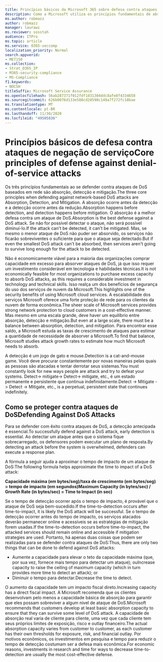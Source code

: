 ```yaml
---
title: Princípios básicos da Microsoft 365 sobre defesa contra ataques de negação de serviço
description: Como a Microsoft utiliza os princípios fundamentais de absorção, detecção e atenuação em sua defesa contra ataques de negação de serviço (DoS).
ms.author: robmazz
author: robmazz
manager: laurawi
ms.reviewer: sosstah
audience: ITPro
ms.topic: article
ms.service: O365-seccomp
localization_priority: Normal
search.appverid:
- MET150
ms.collection:
- Strat_O365_IP
- M365-security-compliance
- MS-Compliance
f1.keywords:
- NOCSH
titleSuffix: Microsoft Service Assurance
ms.openlocfilehash: 56ab287371f012fdf1d31304ddc8afe8f4334658
ms.sourcegitcommit: 626b0076d133e588cd28598c149a7f272fc18bae
ms.translationtype: MT
ms.contentlocale: pt-BR
ms.lasthandoff: 11/30/2020
ms.locfileid: "49505836"
---
```

# <a name="core-principles-of-defense-against-denial-of-service-attacks"></a><span data-ttu-id="c0f38-103">Princípios básicos de defesa contra ataques de negação de serviço</span><span class="sxs-lookup"><span data-stu-id="c0f38-103">Core principles of defense against denial-of-service attacks</span></span>

<span data-ttu-id="c0f38-104">Os três princípios fundamentais ao se defender contra ataques de DoS baseados em rede são absorção, detecção e mitigação.</span><span class="sxs-lookup"><span data-stu-id="c0f38-104">The three core principles when defending against network-based DoS attacks are Absorption, Detection, and Mitigation.</span></span> <span data-ttu-id="c0f38-105">A absorção ocorre antes da detecção e a detecção ocorre antes da redução.</span><span class="sxs-lookup"><span data-stu-id="c0f38-105">Absorption happens before detection, and detection happens before mitigation.</span></span> <span data-ttu-id="c0f38-106">O absorção é a melhor defesa contra um ataque de DoS.</span><span class="sxs-lookup"><span data-stu-id="c0f38-106">Absorption is the best defense against a DoS attack.</span></span> <span data-ttu-id="c0f38-107">Se não for possível detectar o ataque, não será possível diminuí-lo.</span><span class="sxs-lookup"><span data-stu-id="c0f38-107">If the attack can't be detected, it can't be mitigated.</span></span> <span data-ttu-id="c0f38-108">Mas, se mesmo o menor ataque de DoS não puder ser absorvido, os serviços não ficarão sobreviventes o suficiente para que o ataque seja detectado.</span><span class="sxs-lookup"><span data-stu-id="c0f38-108">But if even the smallest DoS attack can't be absorbed, then services aren't going to survive long enough for the attack to be detected.</span></span>

<span data-ttu-id="c0f38-109">Não é economicamente viável para a maioria das organizações comprar capacidade em excesso para absorver ataques de DoS, já que isso requer um investimento considerável em tecnologia e habilidades técnicas.</span><span class="sxs-lookup"><span data-stu-id="c0f38-109">It is not economically feasible for most organizations to purchase excess capacity to absorb DoS attacks, as this requires a considerable investment in technology and technical skills.</span></span> <span data-ttu-id="c0f38-110">Isso realça um dos benefícios de segurança do uso dos serviços de nuvem da Microsoft.</span><span class="sxs-lookup"><span data-stu-id="c0f38-110">This highlights one of the security benefits of using Microsoft cloud services.</span></span> <span data-ttu-id="c0f38-111">A escalabilidade dos serviços Microsoft oferece uma forte proteção de rede para os clientes da nuvem de forma econômica.</span><span class="sxs-lookup"><span data-stu-id="c0f38-111">The sheer scale of Microsoft services provides strong network protection to cloud customers in a cost-effective manner.</span></span> <span data-ttu-id="c0f38-112">Mas mesmo em uma escala grande, deve haver um equilíbrio entre absorção, detecção e mitigação.</span><span class="sxs-lookup"><span data-stu-id="c0f38-112">But even at a large scale, there must be a balance between absorption, detection, and mitigation.</span></span> <span data-ttu-id="c0f38-113">Para encontrar esse saldo, a Microsoft estuda as taxas de crescimento de ataques para estimar a quantidade de necessidade de absorver a Microsoft.</span><span class="sxs-lookup"><span data-stu-id="c0f38-113">To find that balance, Microsoft studies attack growth rates to estimate how much Microsoft needs to absorb.</span></span>

<span data-ttu-id="c0f38-114">A detecção é um jogo de gato e mouse.</span><span class="sxs-lookup"><span data-stu-id="c0f38-114">Detection is a cat-and-mouse game.</span></span> <span data-ttu-id="c0f38-115">Você deve procurar constantemente por novas maneiras pelas quais as pessoas são atacadas e tentar derrotar seus sistemas.</span><span class="sxs-lookup"><span data-stu-id="c0f38-115">You must constantly look for new ways people are attack and try to defeat your systems.</span></span> <span data-ttu-id="c0f38-116">Detect-> mitigate-> Detect-> mitigate, etc., é um estado permanente e persistente que continua indefinidamente.</span><span class="sxs-lookup"><span data-stu-id="c0f38-116">Detect -> Mitigate -> Detect -> Mitigate, etc., is a perpetual, persistent state that continues indefinitely.</span></span>

## <a name="defending-against-dos-attacks"></a><span data-ttu-id="c0f38-117">Como se proteger contra ataques de DoS</span><span class="sxs-lookup"><span data-stu-id="c0f38-117">Defending Against DoS Attacks</span></span>

<span data-ttu-id="c0f38-118">Para se defender com êxito contra ataques de DoS, a detecção antecipada é essencial.</span><span class="sxs-lookup"><span data-stu-id="c0f38-118">To successfully defend against a DoS attack, early detection is essential.</span></span> <span data-ttu-id="c0f38-119">Ao detectar um ataque antes que o sistema fique sobrecarregado, os defensores podem executar um plano de resposta.</span><span class="sxs-lookup"><span data-stu-id="c0f38-119">By detecting an attack before the system is overwhelmed, defenders can execute a response plan.</span></span>

<span data-ttu-id="c0f38-120">A fórmula a seguir ajuda a aproximar o tempo de impacto de um ataque de DoS:</span><span class="sxs-lookup"><span data-stu-id="c0f38-120">The following formula helps approximate the time to impact of a DoS attack:</span></span>

   <span data-ttu-id="c0f38-121">**Capacidade máxima (em bytes/seg)/taxa de crescimento (em bytes/seg) = tempo de impacto (em segundos)**</span><span class="sxs-lookup"><span data-stu-id="c0f38-121">**Maximum Capacity (in bytes/sec) / Growth Rate (in bytes/sec) = Time to Impact (in sec)**</span></span>

<span data-ttu-id="c0f38-122">Se o tempo de detecção ocorrer após o tempo de impacto, é provável que o ataque de DoS seja bem-sucedido.</span><span class="sxs-lookup"><span data-stu-id="c0f38-122">If the time-to-detection occurs after time-to-impact, it is likely the DoS attack will be successful.</span></span> <span data-ttu-id="c0f38-123">Se o tempo de detecção ocorrer antes do tempo de impacto, os serviços atacados deverão permanecer online e acessíveis se as estratégias de mitigação forem usadas.</span><span class="sxs-lookup"><span data-stu-id="c0f38-123">If the time-to-detection occurs before time-to-impact, the attacked services should remain online and accessible if mitigation strategies are used.</span></span> <span data-ttu-id="c0f38-124">Portanto, há apenas duas coisas que podem ser realizadas para se defender contra ataques de DoS:</span><span class="sxs-lookup"><span data-stu-id="c0f38-124">Thus, there are only two things that can be done to defend against DoS attacks:</span></span>

- <span data-ttu-id="c0f38-125">Aumente a capacidade para elevar o teto da capacidade máxima (que, por sua vez, fornece mais tempo para detectar um ataque); ou</span><span class="sxs-lookup"><span data-stu-id="c0f38-125">Increase capacity to raise the ceiling of maximum capacity (which in turn provides more time to detect an attack); or</span></span>
- <span data-ttu-id="c0f38-126">Diminuir o tempo para detectar.</span><span class="sxs-lookup"><span data-stu-id="c0f38-126">Decrease the time to detect.</span></span>

<span data-ttu-id="c0f38-127">O aumento da capacidade tem um impacto fiscal direto.</span><span class="sxs-lookup"><span data-stu-id="c0f38-127">Increasing capacity has a direct fiscal impact.</span></span> <span data-ttu-id="c0f38-128">A Microsoft recomenda que os clientes desenvolvam pelo menos a capacidade básica de absorção para garantir que eles possam sobreviver a algum nível de ataque de DoS.</span><span class="sxs-lookup"><span data-stu-id="c0f38-128">Microsoft recommends that customers develop at least basic absorption capacity to ensure that they can survive some level of DoS attack.</span></span> <span data-ttu-id="c0f38-129">A capacidade de absorção real varia de cliente para cliente, uma vez que cada cliente tem seus próprios limites de exposição, risco e outlay financeiro.</span><span class="sxs-lookup"><span data-stu-id="c0f38-129">The actual absorption capacity varies from customer to customer, as each customer has their own thresholds for exposure, risk, and financial outlay.</span></span> <span data-ttu-id="c0f38-130">Por motivos econômicos, os investimentos em pesquisa e tempo para reduzir o tempo de detecção costumam ser a defesa mais econômica.</span><span class="sxs-lookup"><span data-stu-id="c0f38-130">For economic reasons, investments in research and time for ways to decrease time-to-detection are usually the most cost-effective defense.</span></span>
